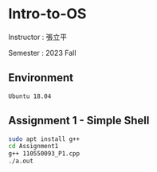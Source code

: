 # Intro-to-OS

Instructor : 張立平

Semester : 2023 Fall

## Environment
`Ubuntu 18.04`

## Assignment 1 - Simple Shell
```bash
sudo apt install g++
cd Assignment1
g++ 110550093_P1.cpp
./a.out
```
